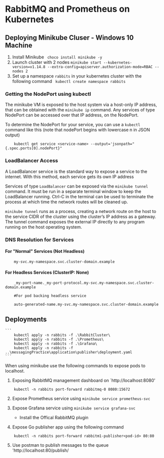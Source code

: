 # RabbitMQ and Prometheus on Kubernetes 

## Deploying Minikube Cluser - Windows 10 Machine

1. Install Minikube 
    ` choco install minikube -y`
2. Launch cluster with 2 nodes 
    ` minikube start --kubernetes-version=v1.14.8 --extra-config=apiserver.authorization-mode=RBAC --nodes 2 `
3. Set up a namespace `rabbits` in your kubernetes cluster with the following command
    ` kubectl create namespace rabbits`

### Getting the NodePort using kubectl

The minikube VM is exposed to the host system via a host-only IP address, that can be obtained with the `minikube ip` command. Any services of type NodePort can be accessed over that IP address, on the NodePort.

To determine the NodePort for your service, you can use a `kubectl` command like this (note that nodePort begins with lowercase n in JSON output)

```
    kubectl get service <service-name> --output='jsonpath="{.spec.ports[0].nodePort}"
```

### LoadBalancer Access 

A LoadBalancer service is the standard way to expose a service to the internet. With this method, each service gets its own IP address

Services of type `LoadBalancer` can be exposed via the `minikube tunnel` command. It must be run in a separate terminal window to keep the LoadBalancer running. Ctrl-C in the terminal can be used to terminate the process at which time the network routes will be cleaned up.

`minikube tunnel` runs as a process, creating a network route on the host to the service CIDR of the cluster using the cluster’s IP address as a gateway. The tunnel command exposes the external IP directly to any program running on the host operating system.

### DNS Resolution for Services 

#### For "Normal" Services (Not Headless)

```
    my-svc.my-namespace.svc.cluster-domain.example
```

#### For Headless Services (ClusterIP: None)

```
    _my-port-name._my-port-protocol.my-svc.my-namespace.svc.cluster-domain.example

    #For pod backing headless service 

    auto-generated-name.my-svc.my-namespace.svc.cluster-domain.example
```


## Deployments

    ```
        kubectl apply -n rabbits -f .\RabbitCluster\
        kubectl apply -n rabbits -f .\Prometheus\
        kubectl apply -n rabbits -f .\Grafana\
        kubectl apply -n rabbits -f ..\messagingPractice\application\publisher\deployment.yaml
    ```

When using minikube use the following commands to expose pods to localhost.

1. Exposing RabbitMQ management dashboard on `http://localhost:8080' 

```
    kubectl -n rabbits port-forward rabbitmq-0 8080:15672
```

2. Expose Prometheus service using `minikube service prometheus-svc`

3. Expose Grafana service using `minikube service grafana-svc` 
    - Install the Offical RabbitMQ plugin
4. Expose Go publisher app using the following command
```
    kubectl -n rabbits port-forward rabbitm1-publisher<pod-id> 80:80
```
5. Use postman to publish messages to the queue 'http://localhost:80/publish/<message>